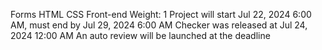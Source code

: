 Forms
HTML
CSS
Front-end
 Weight: 1
 Project will start Jul 22, 2024 6:00 AM, must end by Jul 29, 2024 6:00 AM
 Checker was released at Jul 24, 2024 12:00 AM
 An auto review will be launched at the deadline
